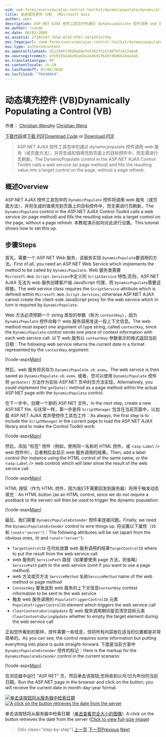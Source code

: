 ```yaml
---
uid: web-forms/overview/ajax-control-toolkit/dynamicpopulate/dynamically-populating-a-control-vb
title: 动态填充控件（VB） |Microsoft Docs
author: wenz
description: ASP.NET AJAX 控件工具包中的通过 dynamicpopulate 控件调用 web 服务（或页面方法），并将生成的值填充到 t 。
ms.author: riande
ms.date: 06/02/2008
ms.assetid: 27305347-7b5d-4519-97b7-197a357e7f6e
msc.legacyurl: /web-forms/overview/ajax-control-toolkit/dynamicpopulate/dynamically-populating-a-control-vb
msc.type: authoredcontent
ms.openlocfilehash: d11320f1f89bb69afe5f62751574079716124da0
ms.sourcegitcommit: e7e91932a6e91a63e2e46417626f39d6b244a3ab
ms.translationtype: MT
ms.contentlocale: zh-CN
ms.lasthandoff: 03/06/2020
ms.locfileid: "78430454"
---
```

# <a name="dynamically-populating-a-control-vb"></a><span data-ttu-id="91558-103">动态填充控件 (VB)</span><span class="sxs-lookup"><span data-stu-id="91558-103">Dynamically Populating a Control (VB)</span></span>

<span data-ttu-id="91558-104">作者： [Christian Wenz](https://github.com/wenz)</span><span class="sxs-lookup"><span data-stu-id="91558-104">by [Christian Wenz](https://github.com/wenz)</span></span>

<span data-ttu-id="91558-105">[下载代码](https://download.microsoft.com/download/d/8/f/d8f2f6f9-1b7c-46ad-9252-e1fc81bdea3e/dynamicpopulate0.vb.zip)或[下载 PDF](https://download.microsoft.com/download/b/6/a/b6ae89ee-df69-4c87-9bfb-ad1eb2b23373/dynamicpopulate0VB.pdf)</span><span class="sxs-lookup"><span data-stu-id="91558-105">[Download Code](https://download.microsoft.com/download/d/8/f/d8f2f6f9-1b7c-46ad-9252-e1fc81bdea3e/dynamicpopulate0.vb.zip) or [Download PDF](https://download.microsoft.com/download/b/6/a/b6ae89ee-df69-4c87-9bfb-ad1eb2b23373/dynamicpopulate0VB.pdf)</span></span>

> <span data-ttu-id="91558-106">ASP.NET AJAX 控件工具包中的通过 dynamicpopulate 控件调用 web 服务（或页面方法），并将生成的值填充到页面上的目标控件中，而无需进行页刷新。</span><span class="sxs-lookup"><span data-stu-id="91558-106">The DynamicPopulate control in the ASP.NET AJAX Control Toolkit calls a web service (or page method) and fills the resulting value into a target control on the page, without a page refresh.</span></span>

## <a name="overview"></a><span data-ttu-id="91558-107">概述</span><span class="sxs-lookup"><span data-stu-id="91558-107">Overview</span></span>

<span data-ttu-id="91558-108">ASP.NET AJAX 控件工具包中的 `DynamicPopulate` 控件将调用 web 服务（或页面方法），并将生成的值填充到页面上的目标控件中，而无需进行页刷新。</span><span class="sxs-lookup"><span data-stu-id="91558-108">The `DynamicPopulate` control in the ASP.NET AJAX Control Toolkit calls a web service (or page method) and fills the resulting value into a target control on the page, without a page refresh.</span></span> <span data-ttu-id="91558-109">本教程演示如何对此进行设置。</span><span class="sxs-lookup"><span data-stu-id="91558-109">This tutorial shows how to set this up.</span></span>

## <a name="steps"></a><span data-ttu-id="91558-110">步骤</span><span class="sxs-lookup"><span data-stu-id="91558-110">Steps</span></span>

<span data-ttu-id="91558-111">首先，需要一个 ASP.NET Web 服务，该服务实现 `DynamicPopulate`要调用的方法。</span><span class="sxs-lookup"><span data-stu-id="91558-111">First of all, you need an ASP.NET Web Service which implements the method to be called by `DynamicPopulate`.</span></span> <span data-ttu-id="91558-112">Web 服务类需要 `Microsoft.Web.Script.Services`中定义的 `ScriptService` 特性;否则，ASP.NET AJAX 无法为 web 服务创建客户端 JavaScript 代理，而 `DynamicPopulate`需要这样做。</span><span class="sxs-lookup"><span data-stu-id="91558-112">The web service class requires the `ScriptService` attribute which is defined within `Microsoft.Web.Script.Services`; otherwise ASP.NET AJAX cannot create the client-side JavaScript proxy for the web service which in turn is required by `DynamicPopulate`.</span></span>

<span data-ttu-id="91558-113">Web 方法必须预期一个 string 类型的参数（称为 `contextKey`），因为 `DynamicPopulate` 控件向每个 web 服务调用发送一段上下文信息。</span><span class="sxs-lookup"><span data-stu-id="91558-113">The web method must expect one argument of type string, called `contextKey`, since the `DynamicPopulate` control sends one piece of context information with each web service call.</span></span> <span data-ttu-id="91558-114">以下 web 服务以 `contextKey` 参数表示的格式返回当前日期：</span><span class="sxs-lookup"><span data-stu-id="91558-114">The following web service returns the current date in a format represented by the `contextKey` argument:</span></span>

[!code-aspx[Main](dynamically-populating-a-control-vb/samples/sample1.aspx)]

<span data-ttu-id="91558-115">然后，web 服务将另存为 `DynamicPopulate.vb.asmx`。</span><span class="sxs-lookup"><span data-stu-id="91558-115">The web service is then saved as `DynamicPopulate.vb.asmx`.</span></span> <span data-ttu-id="91558-116">或者，您可以使用 `DynamicPopulate` 控件将 `getDate()` 方法作为实际 ASP.NET 页中的页方法实现。</span><span class="sxs-lookup"><span data-stu-id="91558-116">Alternatively, you could implement the `getDate()` method as a page method within the actual ASP.NET page with the `DynamicPopulate` control.</span></span>

<span data-ttu-id="91558-117">在下一步中，创建一个新的 ASP.NET 文件。</span><span class="sxs-lookup"><span data-stu-id="91558-117">In the next step, create a new ASP.NET file.</span></span> <span data-ttu-id="91558-118">与往常一样，第一步是将 `ScriptManager` 包含在当前页面中，以加载 ASP.NET AJAX 库并使控件工具包工作：</span><span class="sxs-lookup"><span data-stu-id="91558-118">As always, the first step is to include the `ScriptManager` in the current page to load the ASP.NET AJAX library and to make the Control Toolkit work:</span></span>

[!code-aspx[Main](dynamically-populating-a-control-vb/samples/sample2.aspx)]

<span data-ttu-id="91558-119">然后，添加 "标签" 控件（例如，使用同一名称的 HTML 控件，或 &lt;`asp:Label` /&gt; web 控件中），后者稍后会显示 web 服务调用的结果。</span><span class="sxs-lookup"><span data-stu-id="91558-119">Then, add a label control (for instance using the HTML control of the same name, or the &lt;`asp:Label` /&gt; web control) which will later show the result of the web service call.</span></span>

[!code-aspx[Main](dynamically-populating-a-control-vb/samples/sample3.aspx)]

<span data-ttu-id="91558-120">HTML 按钮（作为 HTML 控件，因为我们不需要回发到服务器）将用于触发动态填充：</span><span class="sxs-lookup"><span data-stu-id="91558-120">An HTML button (as an HTML control, since we do not require a postback to the server) will then be used to trigger the dynamic population:</span></span>

[!code-aspx[Main](dynamically-populating-a-control-vb/samples/sample4.aspx)]

<span data-ttu-id="91558-121">最后，我们需要 `DynamicPopulateExtender` 控件来连接问题。</span><span class="sxs-lookup"><span data-stu-id="91558-121">Finally, we need the `DynamicPopulateExtender` control to wire things up.</span></span> <span data-ttu-id="91558-122">将设置以下属性（`ID` 和 `runat`=`"server"`）：</span><span class="sxs-lookup"><span data-stu-id="91558-122">The following attributes will be set (apart from the obvious ones, `ID` and `runat`=`"server"`):</span></span>

- <span data-ttu-id="91558-123">`TargetControlID` 在何处放置 web 服务调用的结果</span><span class="sxs-lookup"><span data-stu-id="91558-123">`TargetControlID` where to put the result from the web service call</span></span>
- <span data-ttu-id="91558-124">web 服务的 `ServicePath` 路径（如果要使用 page 方法，则省略）</span><span class="sxs-lookup"><span data-stu-id="91558-124">`ServicePath` path to the web service (omit if you want to use a page method)</span></span>
- <span data-ttu-id="91558-125">web 方法或页方法 `ServiceMethod` 名称</span><span class="sxs-lookup"><span data-stu-id="91558-125">`ServiceMethod` name of the web method or page method</span></span>
- <span data-ttu-id="91558-126">`ContextKey` 要发送到 web 服务的上下文信息</span><span class="sxs-lookup"><span data-stu-id="91558-126">`ContextKey` context information to be sent to the web service</span></span>
- <span data-ttu-id="91558-127">触发 web 服务调用的 `PopulateTriggerControlID` 元素</span><span class="sxs-lookup"><span data-stu-id="91558-127">`PopulateTriggerControlID` element which triggers the web service call</span></span>
- <span data-ttu-id="91558-128">`ClearContentsDuringUpdate` 在 web 服务调用期间是否清空目标元素</span><span class="sxs-lookup"><span data-stu-id="91558-128">`ClearContentsDuringUpdate` whether to empty the target element during the web service call</span></span>

<span data-ttu-id="91558-129">正如您所看到的那样，控件需要一些信息，但将所有内容放在适当的位置都是非常简单的。</span><span class="sxs-lookup"><span data-stu-id="91558-129">As you can see, the control requires some information but putting everything into place is quite straight-forward.</span></span> <span data-ttu-id="91558-130">下面是当前方案中 `DynamicPopulateExtender` 控件的标记：</span><span class="sxs-lookup"><span data-stu-id="91558-130">Here is the markup for the `DynamicPopulateExtender` control in the current scenario:</span></span>

[!code-aspx[Main](dynamically-populating-a-control-vb/samples/sample5.aspx)]

<span data-ttu-id="91558-131">在浏览器中运行 "ASP.NET" 页，然后单击该按钮;您将收到以月/日为年份的当前日期。</span><span class="sxs-lookup"><span data-stu-id="91558-131">Run the ASP.NET page in the browser and click on the button; you will receive the current date in month-day-year format.</span></span>

<span data-ttu-id="91558-132">[![单击该按钮将从服务器中检索日期](dynamically-populating-a-control-vb/_static/image2.png)](dynamically-populating-a-control-vb/_static/image1.png)</span><span class="sxs-lookup"><span data-stu-id="91558-132">[![A click on the button retrieves the date from the server](dynamically-populating-a-control-vb/_static/image2.png)](dynamically-populating-a-control-vb/_static/image1.png)</span></span>

<span data-ttu-id="91558-133">单击该按钮将从服务器中检索日期（[单击查看完全大小的图像](dynamically-populating-a-control-vb/_static/image3.png)）</span><span class="sxs-lookup"><span data-stu-id="91558-133">A click on the button retrieves the date from the server ([Click to view full-size image](dynamically-populating-a-control-vb/_static/image3.png))</span></span>

> [!div class="step-by-step"]
> <span data-ttu-id="91558-134">[上一页](using-dynamicpopulate-with-a-user-control-and-javascript-cs.md)
> [下一页](dynamically-populating-a-control-using-javascript-code-vb.md)</span><span class="sxs-lookup"><span data-stu-id="91558-134">[Previous](using-dynamicpopulate-with-a-user-control-and-javascript-cs.md)
[Next](dynamically-populating-a-control-using-javascript-code-vb.md)</span></span>
